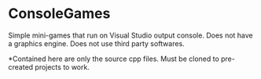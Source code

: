 # ConsoleGames
Simple mini-games that run on Visual Studio output console. Does not have a graphics engine. Does not use third party softwares.

*Contained here are only the source cpp files. Must be cloned to pre-created projects to work.

